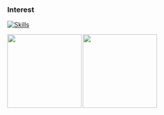 ### Interest
[![Skills](https://skillicons.dev/icons?i=python,django,flask,flutter,gcp,docker,terraform,k8s,bash,c,cpp,go,ts&theme=dark)](https://skillicons.dev)

<picture>
 <source media="(prefers-color-scheme: dark)" srcset="https://github-readme-stats.vercel.app/api?username=GawinGowin&show_icons=true&theme=dark">
 <source media="(prefers-color-scheme: light)" srcset="https://github-readme-stats.vercel.app/api?username=GawinGowin&show_icons=true&theme=light">
 <img align="left" height="170px" src="https://github-readme-stats.vercel.app/api?username=GawinGowin&show_icons=true&theme=dark">
</picture>

<picture>
 <source media="(prefers-color-scheme: dark)" srcset="https://github-readme-stats.vercel.app/api/top-langs/?username=GawinGowin&layout=compact&theme=dark">
 <source media="(prefers-color-scheme: light)" srcset="https://github-readme-stats.vercel.app/api/top-langs/?username=GawinGowin&layout=compact&theme=light">
 <img align="left" height="170px" src="https://github-readme-stats.vercel.app/api/top-langs/?username=GawinGowin&layout=compact&theme=dark">
</picture>


<!--
**GawinGowin/GawinGowin** is a ✨ _special_ ✨ repository because its `README.md` (this file) appears on your GitHub profile.

Here are some ideas to get you started:

- 🔭 I’m currently working on ...
- 🌱 I’m currently learning ...
- 👯 I’m looking to collaborate on ...
- 🤔 I’m looking for help with ...
- 💬 Ask me about ...
- 📫 How to reach me: ...
- 😄 Pronouns: ...
- ⚡ Fun fact: ...
-->
